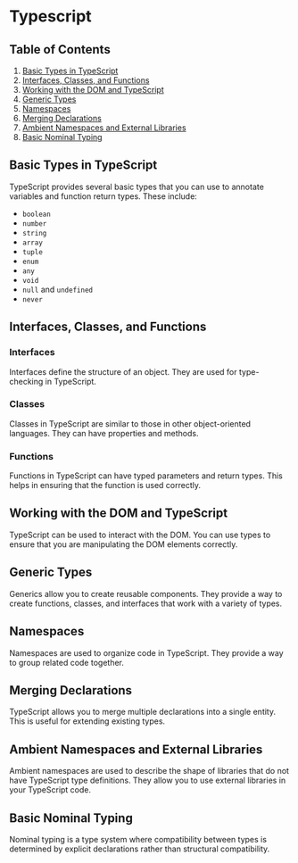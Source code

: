 # Typescript

## Table of Contents
1. [Basic Types in TypeScript](#basic-types-in-typescript)
2. [Interfaces, Classes, and Functions](#interfaces-classes-and-functions)
3. [Working with the DOM and TypeScript](#working-with-the-dom-and-typescript)
4. [Generic Types](#generic-types)
5. [Namespaces](#namespaces)
6. [Merging Declarations](#merging-declarations)
7. [Ambient Namespaces and External Libraries](#ambient-namespaces-and-external-libraries)
8. [Basic Nominal Typing](#basic-nominal-typing)

## Basic Types in TypeScript
TypeScript provides several basic types that you can use to annotate variables and function return types. These include:
- `boolean`
- `number`
- `string`
- `array`
- `tuple`
- `enum`
- `any`
- `void`
- `null` and `undefined`
- `never`

## Interfaces, Classes, and Functions
### Interfaces
Interfaces define the structure of an object. They are used for type-checking in TypeScript.

### Classes
Classes in TypeScript are similar to those in other object-oriented languages. They can have properties and methods.

### Functions
Functions in TypeScript can have typed parameters and return types. This helps in ensuring that the function is used correctly.

## Working with the DOM and TypeScript
TypeScript can be used to interact with the DOM. You can use types to ensure that you are manipulating the DOM elements correctly.

## Generic Types
Generics allow you to create reusable components. They provide a way to create functions, classes, and interfaces that work with a variety of types.

## Namespaces
Namespaces are used to organize code in TypeScript. They provide a way to group related code together.

## Merging Declarations
TypeScript allows you to merge multiple declarations into a single entity. This is useful for extending existing types.

## Ambient Namespaces and External Libraries
Ambient namespaces are used to describe the shape of libraries that do not have TypeScript type definitions. They allow you to use external libraries in your TypeScript code.

## Basic Nominal Typing
Nominal typing is a type system where compatibility between types is determined by explicit declarations rather than structural compatibility.